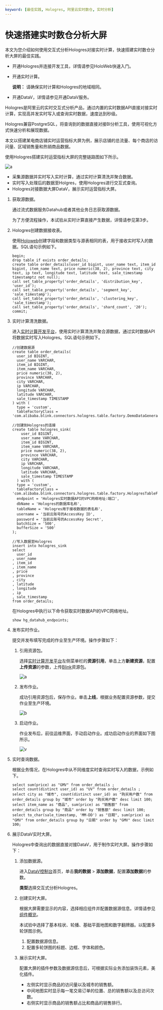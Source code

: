 ```yaml
---
keyword: [最佳实践, Hologres, 阿里云实时数仓, 实时分析]
---
```


# 快速搭建实时数仓分析大屏

本文为您介绍如何使用交互式分析Hologres对接实时计算，快速搭建实时数仓分析大屏的最佳实践。

-   开通Hologres并连接开发工具，详情请参见HoloWeb快速入门。
-   开通实时计算。

    **说明：** 请确保实时计算和Hologres的地域相同。

-   开通DataV，详情请参见开通DataV服务。

Hologres是阿里云的实时交互式分析产品，通过内置的实时数据API直接对接实时计算，实现高并发实时写入或查询实时数据，速度达到秒级。

Hologres兼容PostgreSQL，将查询到的数据直接对接BI分析工具，使用可视化方式快速分析和展现数据。

本文以搭建某电商店铺实时运营指标大屏为例，展示店铺的总流量、每个商店的访问量、区域销售量和热销商品数据。

使用Hologres搭建实时运营指标大屏的完整链路图如下所示。

![a](https://static-aliyun-doc.oss-accelerate.aliyuncs.com/assets/img/zh-CN/3927909951/p120681.png)

-   采集源数据并实时写入实时计算，通过实时计算清洗并聚合数据。
-   实时写入处理后的数据至Holgres，使用Hologres进行交互式查询。
-   Hologres对接数据大屏DataV，展示实时运营指标大屏。

1.  获取源数据。

    通过流式数据服务Datahub或者其他业务日志获取源数据。

    为了方便流程操作，本试验从实时计算直接产生数据，详情请参见第3步。

2.  Hologres创建数据接收表。

    使用[Holoweb](https://holoweb.data.aliyun.com/?accounttraceid=45e5a27e1d4e45498cce63682fbfc8b9fbzx#/)创建字段和数据类型与源表相同的表，用于接收实时写入的数据。SQL语句示例如下。

    ```
    begin;
    drop table if exists order_details;
    create table order_details(user_id bigint, user_name text, item_id bigint, item_name text, price numeric(38, 2), province text, city text, ip text, longitude text, latitude text, sale_timestamp timestamptz not null);
    call set_table_property('order_details', 'distribution_key', 'user_id');
    call set_table_property('order_details', 'segment_key', 'sale_timestamp');
    call set_table_property('order_details', 'clustering_key', 'sale_timestamp');
    call set_table_property('order_details', 'shard_count', '20');
    commit;
    ```

3.  实时计算清洗数据。

    进入[实时计算开发平台](https://account.alibabacloud.com/login/login.htm?oauth_callback=http://stream-ap-southeast-3.console.aliyun.com/)，使用实时计算清洗并聚合源数据，通过实时数据API将数据实时写入Hologres。SQL语句示例如下。

    ```
    //创建数据源
    create table order_details(
      user_id BIGINT,
      user_name VARCHAR,
      item_id BIGINT, 
      item_name VARCHAR,
      price numeric(38, 2),
      province VARCHAR,
      city VARCHAR,
      ip VARCHAR,
      longitude VARCHAR,
      latitude VARCHAR,
      sale_timestamp TIMESTAMP
    ) with (
      type = 'custom',
      tableFactoryClass = 'com.alibaba.blink.connectors.hologres.table.factory.DemoDataGeneratorFactory');
    
    //创建到Hologres的连接
    create table hologres_sink(
        user_id BIGINT,
        user_name VARCHAR,
        item_id BIGINT, 
        item_name VARCHAR,
        price numeric(38, 2),
        province VARCHAR,
        city VARCHAR,
        ip VARCHAR,
        longitude VARCHAR,
        latitude VARCHAR,
        sale_timestamp TIMESTAMP 
      ) with (
      type = 'custom',
      tableFactoryClass = 'com.alibaba.blink.connectors.hologres.table.factory.HologresTableFactory',
      endpoint = 'Hologres实时数据API的VPC网络地址:端口',
      dbName = 'Hologres的数据库名称',
      tableName = 'Hologres用于接收数据的表名称',
      username = '当前云账号的AccessKey ID',
      password = '当前云账号的AccessKey Secret',
      batchSize = '500',
      bufferSize = '500'
    );
    
    //写入数据至Hologres
    insert into hologres_sink
    select 
      user_id
    , user_name
    , item_id
    , item_name
    , price
    , province
    , city
    , latitude
    , longitude
    , ip
    , sale_timestamp 
    from order_details;
    ```

    在Hologres中执行以下命令获取实时数据API的VPC网络地址。

    ```
    show hg_datahub_endpoints;
    ```

4.  发布实时作业。

    提交并发布填写完成的作业至生产环境。操作步骤如下：

    1.  引用资源包。

        选择[实时计算开发平台](https://account.alibabacloud.com/login/login.htm?oauth_callback=http://stream-ap-southeast-3.console.aliyun.com/)左侧菜单栏的**资源引用**，单击上方**新建资源**，配置**上传资源**的参数，上传[Blink](http://docs-aliyun.cn-hangzhou.oss.aliyun-inc.com/assets/attach/170591/cn_zh/1591698479126/blink-connector-hologres-07-demo%281%29.jar)资源包。

        ![a](https://static-aliyun-doc.oss-accelerate.aliyuncs.com/assets/img/zh-CN/3927909951/p118229.png)

    2.  发布作业。

        成功引用资源包后，保存作业。单击**上线**，根据业务配置资源参数，提交作业至生产环境。

        ![b](https://static-aliyun-doc.oss-accelerate.aliyuncs.com/assets/img/zh-CN/3927909951/p118230.png)

    3.  启动作业。

        作业发布后，前往运维界面，手动启动作业。成功启动作业的界面如下图所示。

        ![v](https://static-aliyun-doc.oss-accelerate.aliyuncs.com/assets/img/zh-CN/3927909951/p118232.png)

5.  实时查询数据。

    根据业务情况，在Hologres中从不同维度实时查询实时写入的数据，示例如下。

    ```
    select sum(price) as "GMV" from order_details ;
    select count(distinct user_id) as "UV" from order_details ;
    select city as "城市", count(distinct user_id) as "购买用户数" from order_details group by "城市" order by "购买用户数" desc limit 100;
    select item_name as "商品", sum(price) as "销售额" from order_details group by "商品" order by "销售额" desc limit 100;
    select to_char(sale_timestamp, 'MM-DD') as "日期", sum(price) as "GMV" from order_details group by "日期" order by "GMV" desc limit 100;
    ```

6.  展示DataV实时大屏。

    Hologres中查询出的数据直接对接DataV，用于制作实时大屏。操作步骤如下：

    1.  添加数据源。

        进入[DataV控制台](https://account.alibabacloud.com/login/login.htm?oauth_callback=http%3A%2F%2Fdatav-ap-southeast-1.alibabacloud.com%2F1%2Fproject)首页，单击**我的数据** \> **添加数据**，配置**添加数据**的参数。

        **类型**选择交互式分析Hologres。

    2.  创建实时大屏。

        根据大屏需要显示的内容，选择相应组件并配置数据源信息。详情请参见[组件概览](/intl.zh-CN/管理组件/概述.md)。

        本试验中选择了基本柱状、轮播、基础平面地图和数字翻牌器。以配置多轮饼图示例。

        1.  配置数据源信息。
        2.  配置多轮饼图的标题、边框、字体和颜色。
    3.  展示实时大屏。

        配置大屏的插件参数及数据源信息后，可根据实际业务添加装饰元素，美化插件。

        -   左侧实时显示商品的访问量以及城市的销售额。
        -   中间地图实时显示每一笔交易订单的位置、总的销售额以及总访问次数。
        -   右侧实时显示商品的销售额占比和商品的销售排行。

